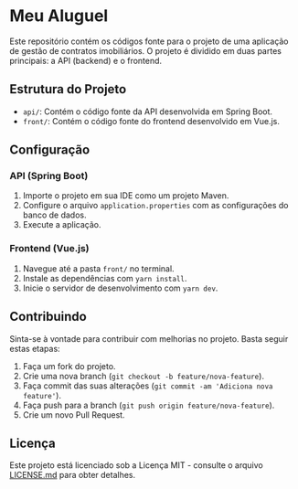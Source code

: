 # Meu Aluguel

Este repositório contém os códigos fonte para o projeto de uma aplicação de gestão de contratos imobiliários. O projeto é dividido em duas partes principais: a API (backend) e o frontend.

## Estrutura do Projeto

- `api/`: Contém o código fonte da API desenvolvida em Spring Boot.
- `front/`: Contém o código fonte do frontend desenvolvido em Vue.js.

## Configuração

### API (Spring Boot)

1. Importe o projeto em sua IDE como um projeto Maven.
2. Configure o arquivo `application.properties` com as configurações do banco de dados.
3. Execute a aplicação.

### Frontend (Vue.js)

1. Navegue até a pasta `front/` no terminal.
2. Instale as dependências com `yarn install`.
3. Inicie o servidor de desenvolvimento com `yarn dev`.

## Contribuindo

Sinta-se à vontade para contribuir com melhorias no projeto. Basta seguir estas etapas:

1. Faça um fork do projeto.
2. Crie uma nova branch (`git checkout -b feature/nova-feature`).
3. Faça commit das suas alterações (`git commit -am 'Adiciona nova feature'`).
4. Faça push para a branch (`git push origin feature/nova-feature`).
5. Crie um novo Pull Request.

## Licença

Este projeto está licenciado sob a Licença MIT - consulte o arquivo [LICENSE.md](LICENSE.md) para obter detalhes.
